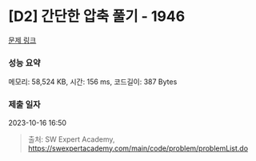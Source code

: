 # [D2] 간단한 압축 풀기 - 1946 

[문제 링크](https://swexpertacademy.com/main/code/problem/problemDetail.do?contestProbId=AV5PmkDKAOMDFAUq) 

### 성능 요약

메모리: 58,524 KB, 시간: 156 ms, 코드길이: 387 Bytes

### 제출 일자

2023-10-16 16:50



> 출처: SW Expert Academy, https://swexpertacademy.com/main/code/problem/problemList.do
